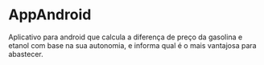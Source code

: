 # AppAndroid
Aplicativo para android que calcula a diferença de preço da gasolina e etanol com base na sua autonomia, e informa qual é o mais vantajosa para abastecer.
